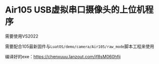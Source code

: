 # Air105 USB虚拟串口摄像头的上位机程序

需要使用VS2022

需要配合105最新固件与`LuatOS/demo/camera/Air105/raw_mode`脚本工程来使用

编译好的exe：https://chenxuuu.lanzout.com/if8sM060hfji
